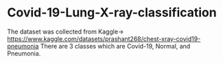 # Covid-19-Lung-X-ray-classification
The dataset was collected from Kaggle-> https://www.kaggle.com/datasets/prashant268/chest-xray-covid19-pneumonia
There are 3 classes which are Covid-19, Normal, and Pneumonia.
